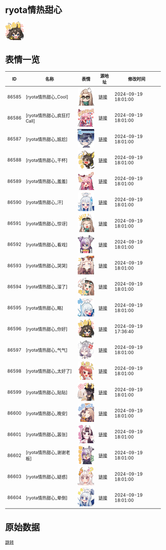 # ryota情热甜心

<img src="./cover.png" height="60" alt="cover" />

# 表情一览

|ID|名称|表情|源地址|修改时间|
|----|----|----|----|----|
|86585|[ryota情热甜心_Cool]|<img src="./pic/086585_%5Bryota情热甜心_Cool%5D.png" height="60" alt="Cool"/>|[链接](https://i0.hdslb.com/bfs/garb/147c3946a4f809c7451d9326fe454dc09b849e3d.png)|2024-09-19 18:01:00|
|86586|[ryota情热甜心_疯狂打Call]|<img src="./pic/086586_%5Bryota情热甜心_疯狂打Call%5D.png" height="60" alt="疯狂打Call"/>|[链接](https://i0.hdslb.com/bfs/garb/d6e2b2a6e782e00ae183fdeffb88484e12dec28f.png)|2024-09-19 18:01:00|
|86587|[ryota情热甜心_尴尬]|<img src="./pic/086587_%5Bryota情热甜心_尴尬%5D.png" height="60" alt="尴尬"/>|[链接](https://i0.hdslb.com/bfs/garb/795df61b39c5fd9322e607a67062b6db32a658e9.png)|2024-09-19 18:01:00|
|86588|[ryota情热甜心_干杯]|<img src="./pic/086588_%5Bryota情热甜心_干杯%5D.png" height="60" alt="干杯"/>|[链接](https://i0.hdslb.com/bfs/garb/c54c4af0f7fa5e9890953ee3fc28e6f903730310.png)|2024-09-19 18:01:00|
|86589|[ryota情热甜心_羞羞]|<img src="./pic/086589_%5Bryota情热甜心_羞羞%5D.png" height="60" alt="羞羞"/>|[链接](https://i0.hdslb.com/bfs/garb/8d5a56394c7668c6f1eb47b57f6d141275c1e654.png)|2024-09-19 18:01:00|
|86590|[ryota情热甜心_汗]|<img src="./pic/086590_%5Bryota情热甜心_汗%5D.png" height="60" alt="汗"/>|[链接](https://i0.hdslb.com/bfs/garb/ffca98fe5086a78b3d3c6eb4a477f59cc9f6537a.png)|2024-09-19 18:01:00|
|86591|[ryota情热甜心_惊讶]|<img src="./pic/086591_%5Bryota情热甜心_惊讶%5D.png" height="60" alt="惊讶"/>|[链接](https://i0.hdslb.com/bfs/garb/522bb80476f061afd96ec494b0f0820f065dcb6a.png)|2024-09-19 18:01:00|
|86592|[ryota情热甜心_看戏]|<img src="./pic/086592_%5Bryota情热甜心_看戏%5D.png" height="60" alt="看戏"/>|[链接](https://i0.hdslb.com/bfs/garb/992958cc5c7680a4bc8da1693de63e9e57e5f29d.png)|2024-09-19 18:01:00|
|86593|[ryota情热甜心_哭哭]|<img src="./pic/086593_%5Bryota情热甜心_哭哭%5D.png" height="60" alt="哭哭"/>|[链接](https://i0.hdslb.com/bfs/garb/93d7f35016f0fe40730c34de01ccb46ea1625b4c.png)|2024-09-19 18:01:00|
|86594|[ryota情热甜心_溜了]|<img src="./pic/086594_%5Bryota情热甜心_溜了%5D.png" height="60" alt="溜了"/>|[链接](https://i0.hdslb.com/bfs/garb/0c6f3cf73bdf4eb70e881bda3f5248a37fb64593.png)|2024-09-19 18:01:00|
|86595|[ryota情热甜心_略]|<img src="./pic/086595_%5Bryota情热甜心_略%5D.png" height="60" alt="略"/>|[链接](https://i0.hdslb.com/bfs/garb/538488f1c61ad5cf062d4104a1abf2dba6966f57.png)|2024-09-19 18:01:00|
|86596|[ryota情热甜心_你好]|<img src="./pic/086596_%5Bryota情热甜心_你好%5D.png" height="60" alt="你好"/>|[链接](https://i0.hdslb.com/bfs/garb/e49b9db24342633877203e6130d80b93c87aa635.png)|2024-09-19 17:36:40|
|86597|[ryota情热甜心_气气]|<img src="./pic/086597_%5Bryota情热甜心_气气%5D.png" height="60" alt="气气"/>|[链接](https://i0.hdslb.com/bfs/garb/5b18e1492434ea97a9685e2c66492ab632420dff.png)|2024-09-19 18:01:00|
|86598|[ryota情热甜心_太好了]|<img src="./pic/086598_%5Bryota情热甜心_太好了%5D.png" height="60" alt="太好了"/>|[链接](https://i0.hdslb.com/bfs/garb/9a59a4d83f26ac1bc69aac0ba5bda0e7b3e0555f.png)|2024-09-19 18:01:00|
|86599|[ryota情热甜心_贴贴]|<img src="./pic/086599_%5Bryota情热甜心_贴贴%5D.png" height="60" alt="贴贴"/>|[链接](https://i0.hdslb.com/bfs/garb/d9986652f08c8940978ac7a1c2429e8b2db5f5e3.png)|2024-09-19 18:01:00|
|86600|[ryota情热甜心_晚安]|<img src="./pic/086600_%5Bryota情热甜心_晚安%5D.png" height="60" alt="晚安"/>|[链接](https://i0.hdslb.com/bfs/garb/184d517cda07d3ab671173ecf09f95849fcdc435.png)|2024-09-19 18:01:00|
|86601|[ryota情热甜心_嚣张]|<img src="./pic/086601_%5Bryota情热甜心_嚣张%5D.png" height="60" alt="嚣张"/>|[链接](https://i0.hdslb.com/bfs/garb/ba4d886ddc0dc9baf275994789626825f3b552af.png)|2024-09-19 18:01:00|
|86602|[ryota情热甜心_谢谢老板]|<img src="./pic/086602_%5Bryota情热甜心_谢谢老板%5D.png" height="60" alt="谢谢老板"/>|[链接](https://i0.hdslb.com/bfs/garb/a5461f20b2e5e9657436783200de5b972aba3b59.png)|2024-09-19 18:01:00|
|86603|[ryota情热甜心_疑惑]|<img src="./pic/086603_%5Bryota情热甜心_疑惑%5D.png" height="60" alt="疑惑"/>|[链接](https://i0.hdslb.com/bfs/garb/8a93ade30243c0bac45101f0213cd3fa243c9f22.png)|2024-09-19 18:01:00|
|86604|[ryota情热甜心_晕倒]|<img src="./pic/086604_%5Bryota情热甜心_晕倒%5D.png" height="60" alt="晕倒"/>|[链接](https://i0.hdslb.com/bfs/garb/ee68483be6dce0842ba2480e6849c9a3e3dece9b.png)|2024-09-19 18:01:00|

# 原始数据

[跳转](./raw.json)

